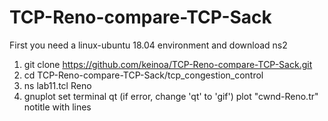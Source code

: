 # TCP-Reno-compare-TCP-Sack
First you need a linux-ubuntu 18.04 environment and download ns2

1. git clone https://github.com/keinoa/TCP-Reno-compare-TCP-Sack.git
2. cd TCP-Reno-compare-TCP-Sack/tcp_congestion_control
3. ns lab11.tcl Reno
4. gnuplot
   set terminal qt (if error, change 'qt' to 'gif')
   plot "cwnd-Reno.tr" notitle with lines
   

